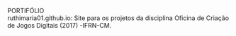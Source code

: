 PORTIFÓLIO  
ruthimaria01.github.io: Site para os projetos da disciplina Oficina de Criação de Jogos Digitais (2017) -IFRN-CM.
